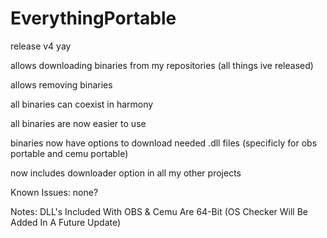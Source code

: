 # EverythingPortable

release v4 yay

allows downloading binaries from my repositories (all things ive released)

allows removing binaries

all binaries can coexist in harmony

all binaries are now easier to use

binaries now have options to download needed .dll files (specificly for obs portable and cemu portable)

now includes downloader option in all my other projects

Known Issues:
none?

Notes: DLL's Included With OBS & Cemu Are 64-Bit (OS Checker Will Be Added In A Future Update)
